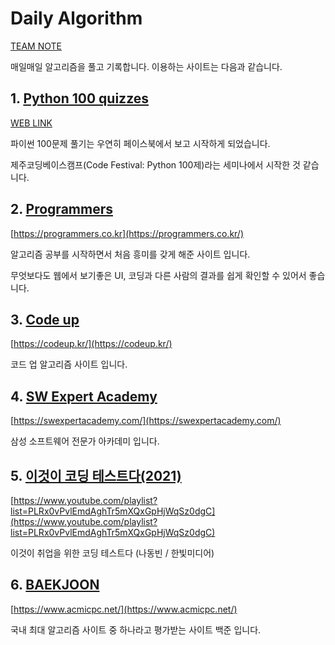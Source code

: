 # Daily Algorithm

[TEAM NOTE](./Team%20Note/README.md)

매일매일 알고리즘을 풀고 기록합니다. 이용하는 사이트는 다음과 같습니다.

## 1. [Python 100 quizzes](./Python_100_quizzes/README.md)

[WEB LINK](https://www.notion.so/Python-100-6ee1860ce29a41bc8eb6b9cfa7d7f06c)

파이썬 100문제 풀기는 우연히 페이스북에서 보고 시작하게 되었습니다.

제주코딩베이스캠프(Code Festival: Python 100제)라는 세미나에서 시작한 것 같습니다.

## 2. [Programmers](./Programmers/README.md)

[https://programmers.co.kr](https://programmers.co.kr/)

알고리즘 공부를 시작하면서 처음 흥미를 갖게 해준 사이트 입니다.

무엇보다도 웹에서 보기좋은 UI, 코딩과 다른 사람의 결과를 쉽게 확인할 수 있어서 좋습니다.

## 3. [Code up](./Code%20Up/README.md)

[https://codeup.kr/](https://codeup.kr/)

코드 업 알고리즘 사이트 입니다.

## 4. [SW Expert Academy](./SW%20Expert%20Academy/Python/README.md)

[https://swexpertacademy.com/](https://swexpertacademy.com/)

삼성 소프트웨어 전문가 아카데미 입니다.

## 5. [이것이 코딩 테스트다(2021)](./This%20is%20coding%20test/README.md)

[https://www.youtube.com/playlist?list=PLRx0vPvlEmdAghTr5mXQxGpHjWqSz0dgC](https://www.youtube.com/playlist?list=PLRx0vPvlEmdAghTr5mXQxGpHjWqSz0dgC)

이것이 취업을 위한 코딩 테스트다 (나동빈 / 한빛미디어)

## 6. [BAEKJOON](./BAEKJOON/README.md)

[https://www.acmicpc.net/](https://www.acmicpc.net/)

국내 최대 알고리즘 사이트 중 하나라고 평가받는 사이트 백준 입니다.
